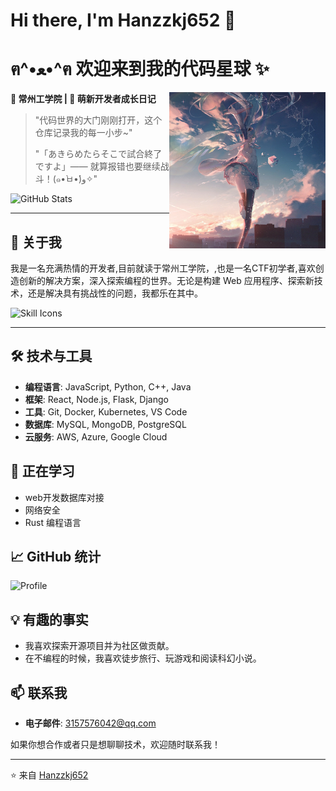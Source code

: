 # Hi there, I'm Hanzzkj652 👋

# ฅ^•ﻌ•^ฅ 欢迎来到我的代码星球 ✨

<img src="assets/coding_waifu.jpg" width="250" align="right" alt="正在努力coding的看板娘~">

​**​📍 常州工学院 | 🌱 萌新开发者成长日记​**​  
> "代码世界的大门刚刚打开，这个仓库记录我的每一小步~"
> 
> "「あきらめたらそこで試合終了ですよ」—— 就算报错也要继续战斗！(๑•̀ㅂ•́)و✧"

![GitHub Stats](https://github-readme-stats.vercel.app/api?username=Hanzzkj652&show_icons=true&theme=radical&hide_title=true)

---

## 🚀 关于我
我是一名充满热情的开发者,目前就读于常州工学院，,也是一名CTF初学者,喜欢创造创新的解决方案，深入探索编程的世界。无论是构建 Web 应用程序、探索新技术，还是解决具有挑战性的问题，我都乐在其中。

![Skill Icons](https://skillicons.dev/icons?i=py,html,md,cpp,vscode,git)

---
## 🛠️ 技术与工具
- **编程语言**: JavaScript, Python, C++, Java
- **框架**: React, Node.js, Flask, Django
- **工具**: Git, Docker, Kubernetes, VS Code
- **数据库**: MySQL, MongoDB, PostgreSQL
- **云服务**: AWS, Azure, Google Cloud

## 🌱 正在学习
- web开发数据库对接
- 网络安全
- Rust 编程语言

## 📈 GitHub 统计
![Profile](https://github-profile-summary-cards.vercel.app/api/cards/profile-details?username=Hanzzkj652&theme=github_dark)

## 💡 有趣的事实
- 我喜欢探索开源项目并为社区做贡献。
- 在不编程的时候，我喜欢徒步旅行、玩游戏和阅读科幻小说。

## 📫 联系我
- **电子邮件**: [3157576042@qq.com](mailto:3157576042@qq.com)

如果你想合作或者只是想聊聊技术，欢迎随时联系我！

---
⭐️ 来自 [Hanzzkj652](https://github.com/Hanzzkj652)
